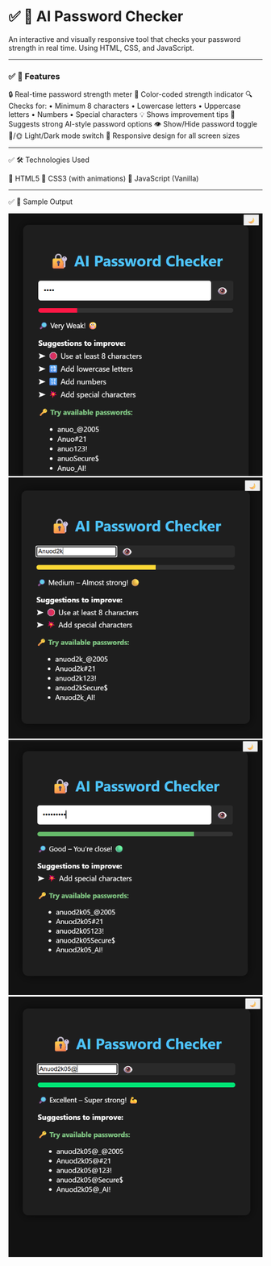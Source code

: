 # ✅ 🔐 AI Password Checker

An interactive and visually responsive tool that checks your password strength in real time.
Using HTML, CSS, and JavaScript.


---

### ✅ 🚀 Features

🔒 Real-time password strength meter
🎨 Color-coded strength indicator
🔍 Checks for:
• Minimum 8 characters
• Lowercase letters
• Uppercase letters
• Numbers
• Special characters
💡 Shows improvement tips
🤖 Suggests strong AI-style password options
👁️ Show/Hide password toggle
🌙/🌞 Light/Dark mode switch
📱 Responsive design for all screen sizes


---

✅ 🛠️ Technologies Used

🧱 HTML5
🎨 CSS3 (with animations)
📜 JavaScript (Vanilla)


---

✅ 📸 Sample Output

![Screenshot 1](ss.png)  
![Screenshot 2](sss.png)  
![Screenshot 3](ssss.png)  
![Screenshot 4](sssss.png)
